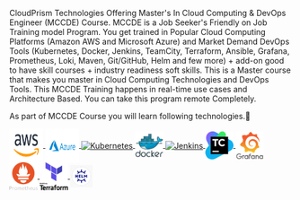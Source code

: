 CloudPrism Technologies Offering Master's In Cloud Computing & DevOps Engineer (MCCDE) Course. MCCDE is a  Job Seeker's Friendly on Job Training model Program. You get trained in Popular Cloud Computing Platforms (Amazon AWS and Microsoft Azure) and Market Demand DevOps Tools (Kubernetes, Docker, Jenkins, TeamCity, Terraform, Ansible, Grafana, Prometheus, Loki, Maven, Git/GitHub, Helm and few more) + add-on good to have skill courses + industry readiness soft skills. This is a Master course that makes you master in Cloud Computing Technologies and DevOps Tools. This MCCDE Training happens in real-time use cases and Architecture Based. You can take this program remote Completely.


As part of MCCDE Course you will learn following technologies.👋

<a href="https://aws.amazon.com" target="blank">
<img align="center" src="/course_images/Amazon_Web_Services-Logo.wine.svg" alt="AWS" height="60" width="60" />
</a>
<a href="https://azure.microsoft.com/en-in/" target="blank">
<img align="center" src="/course_images/Microsoft_Azure-Logo.wine.svg" alt="Azure" height="60" width="60" />
</a>
<a href="https://kubernetes.io" target="blank">
<img align="center" src="https://www.vectorlogo.zone/logos/kubernetes/kubernetes-icon.svg" alt="Kubernetes" height="50" width="50" />
</a>
<a href="https://www.docker.com/" target="blank">
<img align="center" src="https://raw.githubusercontent.com/devicons/devicon/master/icons/docker/docker-original-wordmark.svg" alt="Docker" height="50" width="50" />
</a>
<a href="https://www.jenkins.io" target="blank">
<img align="center" src="https://www.vectorlogo.zone/logos/jenkins/jenkins-icon.svg" alt="Jenkins" height="50" width="50" />
</a>
<a href="https://www.jetbrains.com/teamcity/" target="blank">
<img align="center" src="/course_images/teamcity.png" alt="Jenkins" height="50" width="50" />
</a>
<a href="https://grafana.com/" target="blank">
<img align="center" src="https://github.com/devicons/devicon/blob/master/icons/grafana/grafana-original-wordmark.svg" alt="Jenkins" height="50" width="50" />
</a>
<a href="https://prometheus.io/" target="blank">
<img align="center" src="https://github.com/devicons/devicon/blob/master/icons/prometheus/prometheus-original-wordmark.svg" alt="Jenkins" height="50" width="50" />
</a>
<a href="https://www.terraform.io/" target="blank">
<img align="center" src="https://github.com/devicons/devicon/blob/master/icons/terraform/terraform-original-wordmark.svg" alt="Jenkins" height="50" width="50" />
</a>
<a href="https://helm.sh/" target="blank">
<img align="center" src="/course_images/Helm.jpg" alt="Jenkins" height="40" width="40" />
</a>
